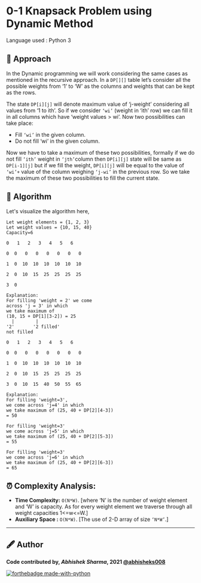 # 0-1 Knapsack Problem using Dynamic Method
Language used : Python 3

## 📃 Approach 
In the Dynamic programming we will work considering the same cases as mentioned in the recursive approach. In a `DP[][]` table let’s consider all the possible weights from ‘1’ to ‘W’ as the columns and weights that can be kept as the rows. 

The state `DP[i][j]` will denote maximum value of ‘j-weight’ considering all values from ‘1 to ith’. So if we consider `‘wi’` (weight in ‘ith’ row) we can fill it in all columns which have ‘weight values > wi’. Now two possibilities can take place: 

- Fill `‘wi’` in the given column.
- Do not fill ‘wi’ in the given column.

Now we have to take a maximum of these two possibilities, formally if we do not fill `‘ith’` weight in `‘jth’`column then `DP[i][j]` state will be same as `DP[i-1][j]` but if we fill the weight, `DP[i][j]` will be equal to the value of `‘wi’+` value of the column weighing `‘j-wi’` in the previous row. So we take the maximum of these two possibilities to fill the current state.

## 🧮 Algorithm
Let's visualize the algorithm here,

```
Let weight elements = {1, 2, 3}
Let weight values = {10, 15, 40}
Capacity=6

0   1   2   3   4   5   6

0  0   0   0   0   0   0   0

1  0  10  10  10  10  10  10

2  0  10  15  25  25  25  25

3  0
 
Explanation:
For filling 'weight = 2' we come 
across 'j = 3' in which 
we take maximum of 
(10, 15 + DP[1][3-2]) = 25   
  |        |
'2'       '2 filled'
not filled  

0   1   2   3   4   5   6

0  0   0   0   0   0   0   0

1  0  10  10  10  10  10  10

2  0  10  15  25  25  25  25

3  0  10  15  40  50  55  65

Explanation:
For filling 'weight=3', 
we come across 'j=4' in which 
we take maximum of (25, 40 + DP[2][4-3]) 
= 50

For filling 'weight=3' 
we come across 'j=5' in which 
we take maximum of (25, 40 + DP[2][5-3])
= 55

For filling 'weight=3' 
we come across 'j=6' in which 
we take maximum of (25, 40 + DP[2][6-3])
= 65
```

## ⏰ Complexity Analysis: 
- **Time Complexity:** `O(N*W)`. [where ‘N’ is the number of weight element and ‘W’ is capacity. As for every weight element we traverse through all weight capacities 1<=w<=W.]
- **Auxiliary Space :** `O(N*W)`. [The use of 2-D array of size `‘N*W’`.]

---------------------------------------------------------------
## 🖋️ Author
**Code contributed by, _Abhishek Sharma_, 2021 [@abhisheks008](github.com/abhisheks008)**

[![forthebadge made-with-python](http://ForTheBadge.com/images/badges/made-with-python.svg)](https://www.python.org/)
